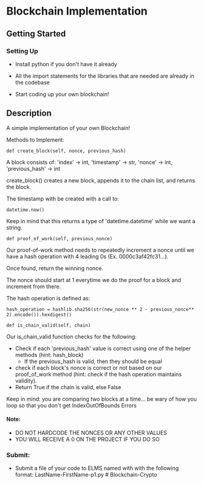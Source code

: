 # Blockchain Implementation

## Getting Started

### Setting Up

- Install python if you don't have it already

- All the import statements for the libraries that are needed are already in the codebase

- Start coding up your own blockchain!

## Description

A simple implementation of your own Blockchain!

Methods to Implement:

```
def create_block(self, nonce, previous_hash)
```

A block consists of:
'index' -> int,
'timestamp' -> str,
'nonce' -> int,
'previous_hash' -> int

create_block() creates a new block, appends it to the chain list, and returns the block.

The timestamp with be created with a call to:

```
datetime.now()
```

Keep in mind that this returns a type of 'datetime.datetime' while we want a string.

```
def proof_of_work(self, previous_nonce)
```

Our proof-of-work method needs to repeatedly increment a nonce until we have a hash operation with 4 leading 0s (Ex. 0000c3af42fc31...).

Once found, return the winning nonce.

The nonce should start at 1 everytime we do the proof for a block and increment from there.

The hash operation is defined as:

```
hash_operation = hashlib.sha256(str(new_nonce ** 2 - previous_nonce** 2).encode()).hexdigest()
```

```
def is_chain_valid(self, chain)
```

Our is_chain_valid function checks for the following:

- Check if each 'previous_hash' value is correct using one of the helper methods (hint: hash_block)
  - If the previous_hash is valid, then they should be equal
- check if each block's nonce is correct or not based on our proof_of_work method (hint: check if the hash operation maintains validity).
- Return True if the chain is valid, else False

Keep in mind: you are comparing two blocks at a time... be wary of how you loop so that you don't get IndexOutOfBounds Errors



#### Note: 
- DO NOT HARDCODE THE NONCES OR ANY OTHER VALUES 
- YOU WILL RECEIVE A 0 ON THE PROJECT IF YOU DO SO

### Submit:
- Submit a file of your code to ELMS named with with the following format: LastName-FirstName-p1.py
#   B l o c k c h a i n - C r y p t o  
 